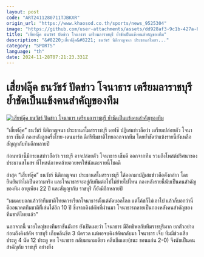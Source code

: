 ```yaml
---
layout: post
code: "ART2411280711TJBKXR"
origin_url: "https://www.khaosod.co.th/sports/news_9525304"
image: "https://github.com/user-attachments/assets/dd928af3-9c1b-427a-87b0-3b6730183321"
title: "เสี่ยฟลุ๊ค ธนวัชร์ ปัดข่าว โจนาธาร เตรียมลาราชบุรี ย้ำชัดเป็นแข้งคนสำคัญของทีม"
description: "&#8220;เสี่ยฟลุ๊ค&#8221; ธนวัชร์ นิติกาญจนา ประธานสโมสร..."
category: "SPORTS"
language: "th"
date: 2024-11-28T07:21:23.331Z
---
```


# เสี่ยฟลุ๊ค ธนวัชร์ ปัดข่าว โจนาธาร เตรียมลาราชบุรี ย้ำชัดเป็นแข้งคนสำคัญของทีม

[![เสี่ยฟลุ๊ค ธนวัชร์ ปัดข่าว โจนาธาร เตรียมลาราชบุรี ย้ำชัดเป็นแข้งคนสำคัญของทีม](https://www.khaosod.co.th/wpapp/uploads/2024/11/ratburi.jpg "เสี่ยฟลุ๊ค ธนวัชร์ ปัดข่าว โจนาธาร เตรียมลาราชบุรี ย้ำชัดเป็นแข้งคนสำคัญของทีม")](https://www.khaosod.co.th/wpapp/uploads/2024/11/ratburi.jpg)

“เสี่ยฟลุ๊ค” ธนวัชร์ นิติกาญจนา ประธานสโมสรราชบุรี เอฟซี ปฎิเสธข่าวลือว่า เตรียมปล่อยตัว โจนาธาร เข็มดี กองหลังลูกครึ่งไทย-เดนมาร์ก ดีกรีทีมชาติไทยออกจากทีม โดยย้ำชัดว่าแข้งรายนี้ยังเหลือสัญญากับทีมอีกหลายปี

ก่อนหน้านี้มีกระแสข่าวลือว่า ราชบุรี อาจปล่อยตัว โจนาธาร เข็มดี ออกจากทีม รวมถึงโพสต์ปริศนาของประธานสโมสร ที่โพสต์ภาพคล้ายอวยพรให้นักเตะรายนี้โชคดี

ล่าสุด “เสี่ยฟลุ๊ค” ธนวัชร์ นิติกาญจนา ประธานสโมสรราชบุรี ได้ออกมาปฎิเสธข่าวลือดังกล่าว โดยยืนยันว่าไม่เป็นความจริง และโจนาธารจะอยู่กับทีมต่อไปไม่ย้ายไปไหน กองหลังรายนี้นับเป็นคนสำคัญของทีม อายุเพียง 22 ปี และสัญญากับ ราชบุรี ก็ยังมีอีกหลายปี

“ผมเคยบอกแล้วว่าทีมชาติไทยควรเรียกโจนาธารตั้งแต่คัดบอลโลก แต่โค้ชก็ไม่เอาไป แล้วก็บอกว่านี่คืออนาคตทีมชาติที่้เล่นได้อีก 10 ปี ซึ่งจากคิงส์คัพที่ผ่านมา โจนาธารกลายเป็นกองหลังคนสำคัญของทีมชาติไทยแล้ว”

นอกจากนี้ นายใหญ่ของทีมราชันมังกร ยังเปิดเผยว่า โจนาธาร มีอิทธิพลกับทีมราชบุรีมาก ยกตัวอย่าง ก่อนถึงคิงส์คัพ ราชบุรี เก็บคลีนชีต 3 นัดรวด แต่พอจบคิงส์คัพกลับมา โจนาธาร เจ็บ ทีมมีช่วงเสียประตู 4 นัด 12 ประตู พอ โจนาธาร กลับมาเกมเดียว คลีนชีตเลย(ชนะ ขอนแก่น 2-0) จึงนับเป็นคนสำคัญกับ ราชบุรี อย่างยิ่ง